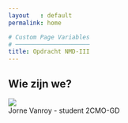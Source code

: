 ```yaml
---
layout   : default
permalink: home

# Custom Page Variables
# ─────────────────────
title: Opdracht NMD-III
---
```


Wie zijn we?
------------

<div class="begin">
  <div class="wij">
    <img src="\1819-nmd3-project-gr-07\docs\assets\images\jornevanroy.jpg" class="voorstelling-pic">
    <div class="naam">Jorne Vanroy - student 2CMO-GD
    </div>
  </div>
</div>
